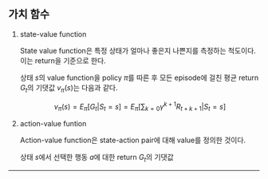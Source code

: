 ## 가치 함수

1. state-value function

   State value function은 특정 상태가 얼마나 좋은지 나쁜지를 측정하는 척도이다. 이는 return을 기준으로 한다.

   상태 $s$의 value function을 policy $\pi$를 따른 후 모든 episode에 걸친 평균 return $G_t$의 기댓값 $v_\pi(s)$는 다음과 같다.

   $$
   v_\pi(s) = E_\pi[G_t|S_t=s]=E_\pi[\displaystyle\sum_{k=0}\gamma^{k+1}R_{t+k+1}|S_t=s]
   $$

2. action-value funtion

   Action-value function은 state-action pair에 대해 value를 정의한 것이다.

   상태 $s$에서 선택한 행동 $a$에 대한 return $G_t$의 기댓값

---
